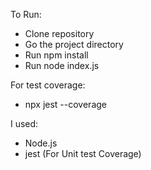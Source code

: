 To Run:
- Clone repository 
- Go the project directory
- Run npm install
- Run node index.js

For test coverage:
- npx jest --coverage

I used:
  - Node.js
  - jest (For Unit test Coverage)
